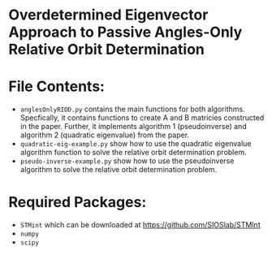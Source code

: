 # Overdetermined Eigenvector Approach to Passive Angles-Only Relative Orbit Determination

# File Contents:
- `anglesOnlyRIOD.py` contains the main functions for both algorithms. Specfically, it contains functions to create A and B matricies constructed in the paper. Further, it implements algorithm 1 (pseudoinverse) and algorithm 2 (quadratic eigenvalue) from the paper.
- `quadratic-eig-example.py` show how to use the quadratic eigenvalue algorithm function to solve the relative orbit determination problem.
- `pseudo-inverse-example.py` show how to use the pseudoinverse algorithm to solve the relative orbit determination problem.

# Required Packages:
- `STMint` which can be downloaded at https://github.com/SIOSlab/STMInt
- `numpy`
- `scipy`
